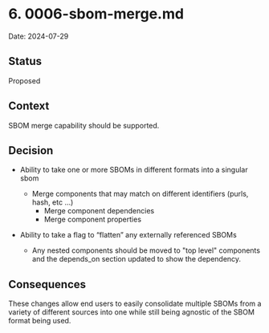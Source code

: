 <!--
This is a template for [Documenting Architecture Decisions - Michael Nygard](https://cognitect.com/blog/2011/11/15/documenting-architecture-decisions).

You can use [adr-tools](https://github.com/npryce/adr-tools) for managing the ADR files.

In each ADR file, write the following sections.
-->
# 6. 0006-sbom-merge.md

Date: 2024-07-29

## Status
<!--
A decision may be "proposed" if the project stakeholders haven't agreed with it yet, or "accepted" once it is agreed.
If a later ADR changes or reverses a decision, it may be marked as "deprecated" or "superseded" with a reference to
its replacement.
-->
Proposed

## Context
<!--
This section describes the forces at play, including technological, political, social, and project local. These forces
are probably in tension, and should be called out as such. The language in this section is value-neutral. It is simply
describing facts.
-->
SBOM merge capability should be supported.

## Decision
<!--
This section describes our response to these forces. It is stated in full sentences, with active voice. "We will …"
-->
- Ability to take one or more SBOMs in different formats into a singular sbom
  - Merge components that may match on different identifiers (purls, hash, etc …)
    - Merge component dependencies
    - Merge component properties

- Ability to take a flag to “flatten” any externally referenced SBOMs
  - Any nested components should be moved to "top level" components and the depends_on section updated to show the dependency.

## Consequences
<!--
This section describes the resulting context, after applying the decision. All consequences should be listed here, not
just the "positive" ones. A particular decision may have positive, negative, and neutral consequences, but all of them
affect the team and project in the future.
-->

These changes allow end users to easily consolidate multiple SBOMs from a variety of different sources into one while still being agnostic of the SBOM format being used.
